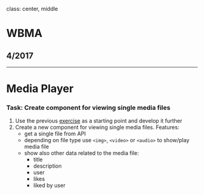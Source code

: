 class: center, middle

# WBMA

## 4/2017

---

# Media Player

### Task: Create component for viewing single media files

1. Use the previous [exercise](w3-upload.md) as a starting point and develop it further
1. Create a new component for viewing single media files. Features:
    - get a single file from API
    - depending on file type use `<img>`, `<video>` or `<audio>` to show/play media file
    - show also other data related to the media file:
        - title
        - description
        - user
        - likes
        - liked by user
    